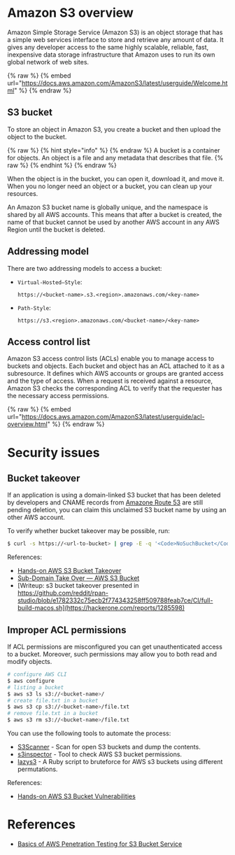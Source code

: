 # Amazon S3 overview

Amazon Simple Storage Service (Amazon S3) is an object storage that has a simple web services interface to store and retrieve any amount of data. It gives any developer access to the same highly scalable, reliable, fast, inexpensive data storage infrastructure that Amazon uses to run its own global network of web sites.

{% raw %} {% embed url="https://docs.aws.amazon.com/AmazonS3/latest/userguide/Welcome.html" %} {% endraw %}

## S3 bucket

To store an object in Amazon S3, you create a bucket and then upload the object to the bucket.

{% raw %} {% hint style="info" %} {% endraw %}
A bucket is a container for objects. An object is a file and any metadata that describes that file.
{% raw %} {% endhint %} {% endraw %}

When the object is in the bucket, you can open it, download it, and move it. When you no longer need an object or a bucket, you can clean up your resources.

An Amazon S3 bucket name is globally unique, and the namespace is shared by all AWS accounts. This means that after a bucket is created, the name of that bucket cannot be used by another AWS account in any AWS Region until the bucket is deleted.

## Addressing model

There are two addressing models to access a bucket:
- `Virtual-Hosted–Style`:

    ```http
    https://<bucket-name>.s3.<region>.amazonaws.com/<key-name>
    ```

- `Path-Style`:

    ```http
    https://s3.<region>.amazonaws.com/<bucket-name>/<key-name>
    ```

## Access control list

Amazon S3 access control lists (ACLs) enable you to manage access to buckets and objects. Each bucket and object has an ACL attached to it as a subresource. It defines which AWS accounts or groups are granted access and the type of access. When a request is received against a resource, Amazon S3 checks the corresponding ACL to verify that the requester has the necessary access permissions.

{% raw %} {% embed url="https://docs.aws.amazon.com/AmazonS3/latest/userguide/acl-overview.html" %} {% endraw %}

# Security issues

## Bucket takeover

If an application is using a domain-linked S3 bucket that has been deleted by developers and CNAME records from [Amazone Route 53](https://aws.amazon.com/route53/) are still pending deletion, you can claim this unclaimed S3 bucket name by using an other AWS account.

To verify whether bucket takeover may be possible, run:

```bash
$ curl -s https://<url-to-bucket> | grep -E -q '<Code>NoSuchBucket</Code>|<li>Code: NoSuchBucket</li>' && echo "Subdomain takeover may be possible" || echo "Subdomain takeover is not possible"
```

References:
- [Hands-on AWS S3 Bucket Takeover](https://blog.securelayer7.net/hands-on-aws-s3-bucket-account-takeover-vulnerability/)
- [Sub-Domain Take Over — AWS S3 Bucket](https://towardsaws.com/subdomain-takeover-aws-s3-bucket-4699815d1b62)
- [Writeup: s3 bucket takeover presented in https://github.com/reddit/rpan-studio/blob/e1782332c75ecb2f774343258ff509788feab7ce/CI/full-build-macos.sh](https://hackerone.com/reports/1285598)

## Improper ACL permissions

If ACL permissions are misconfigured you can get unauthenticated access to a bucket. Moreover, such permissions may allow you to both read and modify objects.

```bash
# configure AWS CLI
$ aws configure
# listing a bucket
$ aws s3 ls s3://<bucket-name>/
# create file.txt in a bucket
$ aws s3 cp s3://<bucket-name>/file.txt
# remove file.txt in a bucket
$ aws s3 rm s3://<bucket-name>/file.txt
```

You can use the following tools to automate the process:
- [S3Scanner](https://github.com/sa7mon/S3Scanner) - Scan for open S3 buckets and dump the contents.
- [s3inspector](https://github.com/clario-tech/s3-inspector) - Tool to check AWS S3 bucket permissions.
- [lazys3](https://github.com/nahamsec/lazys3) - A Ruby script to bruteforce for AWS s3 buckets using different permutations.

References:
- [Hands-on AWS S3 Bucket Vulnerabilities](https://blog.securelayer7.net/hands-on-aws-s3-bucket-vulnerabilities/)

# References

- [Basics of AWS Penetration Testing for S3 Bucket Service](https://blog.securelayer7.net/aws-penetration-testing-for-s3-bucket-service-basics-security/)
